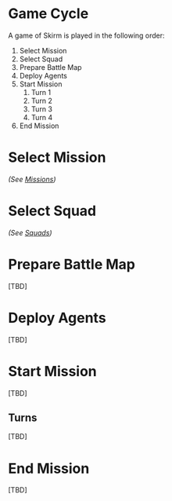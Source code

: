 # Game Cycle

A game of Skirm is played in the following order:

1. Select Mission
1. Select Squad
1. Prepare Battle Map
1. Deploy Agents
1. Start Mission
    1. Turn 1
    1. Turn 2
    1. Turn 3
    1. Turn 4
1. End Mission

# Select Mission

*(See [Missions](../../2.Missions))*

# Select Squad

*(See [Squads](../../3.Squads))*

# Prepare Battle Map

[TBD]

# Deploy Agents

[TBD]

# Start Mission

[TBD]

## Turns

[TBD]

# End Mission

[TBD]
